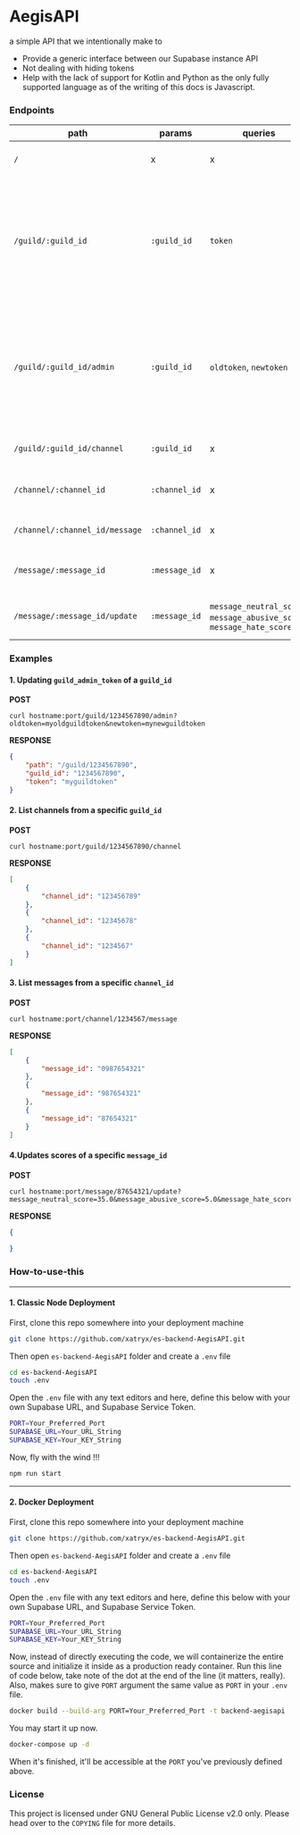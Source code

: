 # AegisAPI
a simple API that we intentionally make to
* Provide a generic interface between our Supabase instance API
* Not dealing with hiding tokens
* Help with the lack of support for Kotlin and Python as the only fully supported language as of the writing of this docs is Javascript.

### Endpoints
| path | params | queries | description | return |
|-|-|-|-|-|
| `/` | x | x | greetings | a simple message <3 |
| `/guild/:guild_id` | `:guild_id` | `token` | returns `guild` details of an existing `guild_id` with a matching `token` | a `guild` object, if `token` is not supplied nor found zero matching then it won't |
| `/guild/:guild_id/admin` | `:guild_id` | `oldtoken`, `newtoken` | updates `guild_admin_token` of an existing `guild_id` with a matching `oldtoken` to a `newtoken` | a `guild` object, if `token` is not supplied nor found zero matching then it won't |
| `/guild/:guild_id/channel` | `:guild_id` | x | list of `channel`s to a specific `guild_id` | an array of `channel`s |
| `/channel/:channel_id` | `:channel_id` | x | returns `channel` details of an existing `channel_id` | a `channel` object |
| `/channel/:channel_id/message` | `:channel_id` | x | list of `message`s to a specific `channel_id` | an array of `messages` |
| `/message/:message_id` | `:message_id` | x | returns `message` details of an existing `message_id` | a `message` object |
| `/message/:message_id/update` | `:message_id` | `message_neutral_score`, `message_abusive_score`, `message_hate_score` | updates the scores of a specific `message_id` | x |

### Examples

#### 1. Updating `guild_admin_token` of a `guild_id`

**POST**
```
curl hostname:port/guild/1234567890/admin?oldtoken=myoldguildtoken&newtoken=mynewguildtoken
```

**RESPONSE**
```json
{
    "path": "/guild/1234567890",
    "guild_id": "1234567890",
    "token": "myguildtoken"
}
```

#### 2. List channels from a specific `guild_id`

**POST**
```
curl hostname:port/guild/1234567890/channel
```

**RESPONSE**
```json
[
    {
        "channel_id": "123456789"
    },
    {
        "channel_id": "12345678"
    },
    {
        "channel_id": "1234567"
    }
]
```

#### 3. List messages from a specific `channel_id`

**POST**
```
curl hostname:port/channel/1234567/message
```

**RESPONSE**
```json
[
    {
        "message_id": "0987654321"
    },
    {
        "message_id": "987654321"
    },
    {
        "message_id": "87654321"
    }
]
```

#### 4.Updates scores of a specific `message_id`

**POST**
```
curl hostname:port/message/87654321/update?message_neutral_score=35.0&message_abusive_score=5.0&message_hate_score=60.0
```

**RESPONSE**
```json
{
    
}
```

### How-to-use-this

-----

#### 1. Classic Node Deployment

First, clone this repo somewhere into your deployment machine

```bash
git clone https://github.com/xatryx/es-backend-AegisAPI.git
```

Then open `es-backend-AegisAPI` folder and create a `.env` file
```bash
cd es-backend-AegisAPI
touch .env
```

Open the `.env` file with any text editors and here, define this below with your own Supabase URL, and Supabase Service Token.
```bash
PORT=Your_Preferred_Port
SUPABASE_URL=Your_URL_String
SUPABASE_KEY=Your_KEY_String
```

Now, fly with the wind !!!
```bash
npm run start
```

-----

#### 2. Docker Deployment

First, clone this repo somewhere into your deployment machine

```bash
git clone https://github.com/xatryx/es-backend-AegisAPI.git
```

Then open `es-backend-AegisAPI` folder and create a `.env` file
```bash
cd es-backend-AegisAPI
touch .env
```

Open the `.env` file with any text editors and here, define this below with your own Supabase URL, and Supabase Service Token.
```bash
PORT=Your_Preferred_Port
SUPABASE_URL=Your_URL_String
SUPABASE_KEY=Your_KEY_String
```

Now, instead of directly executing the code, we will containerize the entire source and initialize it inside as a production ready container. Run this line of code below, take note of the dot at the end of the line (it matters, really). Also, makes sure to give `PORT` argument the same value as `PORT` in your `.env` file.

```bash
docker build --build-arg PORT=Your_Preferred_Port -t backend-aegisapi .
```

You may start it up now.

```bash
docker-compose up -d
```

When it's finished, it'll be accessible at the `PORT` you've previously defined above.

### License
This project is licensed under GNU General Public License v2.0 only. Please head over to the `COPYING` file for more details.
